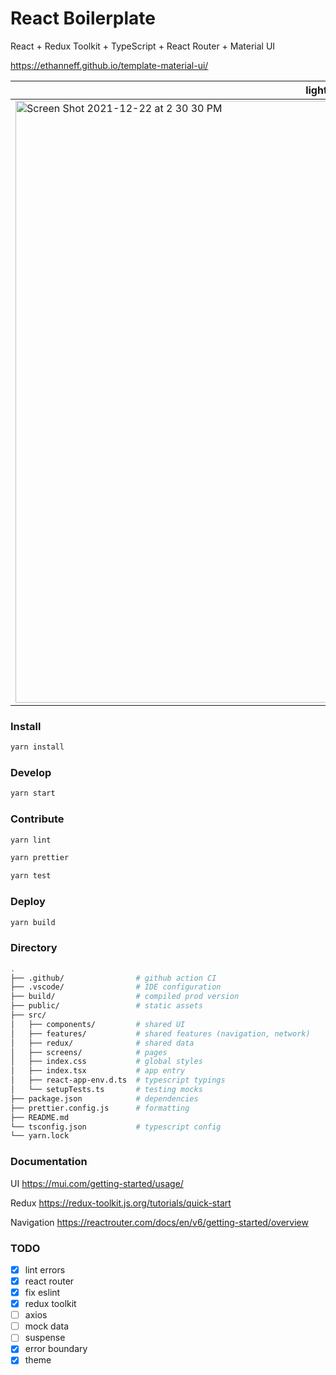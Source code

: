 # React Boilerplate

React + Redux Toolkit + TypeScript + React Router + Material UI

https://ethanneff.github.io/template-material-ui/

light|dark
---|---
<img width="963" alt="Screen Shot 2021-12-22 at 2 30 30 PM" src="https://user-images.githubusercontent.com/2933593/147157541-d79b2715-15f1-4aaf-a536-ae8745bf9496.png">|<img width="960" alt="Screen Shot 2021-12-22 at 2 30 36 PM" src="https://user-images.githubusercontent.com/2933593/147157538-36390bfd-caf2-4029-add7-60d34912b92e.png">

### Install

```sh
yarn install
```

### Develop

```sh
yarn start
```

### Contribute

```sh
yarn lint
```

```sh
yarn prettier
```

```sh
yarn test
```

### Deploy

```sh
yarn build
```

### Directory

```sh
.
├── .github/                # github action CI
├── .vscode/                # IDE configuration
├── build/                  # compiled prod version
├── public/                 # static assets
├── src/
│   ├── components/         # shared UI
│   ├── features/           # shared features (navigation, network)
│   ├── redux/              # shared data
│   ├── screens/            # pages
│   ├── index.css           # global styles
│   ├── index.tsx           # app entry
│   ├── react-app-env.d.ts  # typescript typings
│   └── setupTests.ts       # testing mocks
├── package.json            # dependencies
├── prettier.config.js      # formatting
├── README.md
└── tsconfig.json           # typescript config
└── yarn.lock
```

### Documentation

UI https://mui.com/getting-started/usage/

Redux https://redux-toolkit.js.org/tutorials/quick-start

Navigation https://reactrouter.com/docs/en/v6/getting-started/overview

### TODO

- [x] lint errors
- [x] react router
- [x] fix eslint
- [x] redux toolkit
- [ ] axios
- [ ] mock data
- [ ] suspense
- [x] error boundary
- [x] theme
